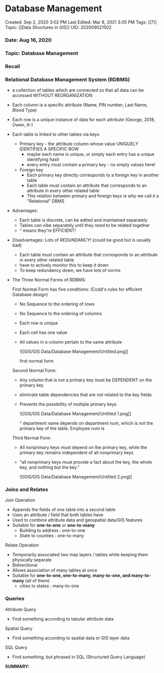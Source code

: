 # Database Management

Created: Sep 2, 2020 3:02 PM
Last Edited: Mar 8, 2021 3:05 PM
Tags: [[7]]
Topic: [[Data Structures in GIS]]
UID: 202009021502

### Date: Aug 16, 2020

### Topic: Database Management

### Recall

### Relational Database Management System (RDBMS)

- a collection of tables which are connected so that all data can be accessed WITHOUT REORGANIZATION
- Each column is a specific attribute (Name, PIN number, Last Name, Blood Type)
- Each row is a unique instance of data for each attribute (George, 2018, Owen, A-)
- Each table is linked to other tables via keys
    - Primary key - the attribute column whose value UNIQUELY IDENTIFIES A SPECIFIC ROW
        - maybe each name is unique, or simply each entry has a unique identifying hash
        - every entry must contain a primary key - no empty values here!
    - Foreign key
        - Each primary key directly corresponds to a foreign key in another table
        - Each table must contain an attribute that corresponds to an attribute in every other related table
        - This relation between primary and foreign keys is why we call it a "Relational" DBMS
- Advantages:
    - Each table is discrete, can be edited and maintained separately
    - Tables can vibe separately until they need to be related together
    - ^ means they're EFFICIENT!
- Disadvantages: Lots of REDUNDANCY! (could be good but is usually bad)
    - Each table must contain an attribute that corresponds to an attribute in every other related table
    - have to actively monitor this to keep it down
    - To keep redundancy down, we have lots of norms
- The Three Normal Forms of RDBMS:

    First Normal Form has five conditions: (Codd's rules for efficient Database design)

    - No Sequence to the ordering of rows
    - No Sequence to the ordering of columns
    - Each row is unique
    - Each cell has one value
    - All values in a column pertain to the same attribute

        ![[GIS/GIS Data/Database Management/Untitled.png]]

        first normal form

    Second Normal Form:

    - Any column that is not a primary key must be DEPENDENT on the primary key
    - eliminate table dependencies that are not related to the key fields
    - Prevents the possibility of multiple primary keys

        ![[GIS/GIS Data/Database Management/Untitled 1.png]]

        ^ department name depends on department num, which is not the primary key of the table. Employee num is

    Third Normal Form

    - All nonprimary keys must depend on the primary key, while the primary key remains independent of all nonprimary keys
    - "all nonprimary keys must provide a fact about the key, the whole key, and nothing but the key."

        ![[GIS/GIS Data/Database Management/Untitled 2.png]]

### Joins and Relates

Join Operation

- Appends the fields of one table into a second table
- Uses an attribute / field that both tables have
- Used to combine attribute data and geospatial data/GIS features
- Suitable for **one-to-one** or **one-to-many**
    - Building to address : one-to-one
    - State to counties : one-to-many

Relate Operation

- Temporarily associated two map layers / tables while keeping them physically separate
- Bidirectional
- Allows association of many tables at once
- Suitable for **one-to-one, one-to-many, many-to-one, and many-to-many** (all of them)
    - cities to states : many-to-one

### Queries

Attribute Query

- Find something according to tabular attribute data

Spatial Query

- Find something according to spatial data or GIS layer data

SQL Query

- Find something, but phrased in SQL (Structured Query Language)

 **SUMMARY:**